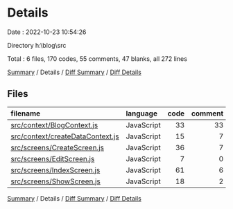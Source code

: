 # Details

Date : 2022-10-23 10:54:26

Directory h:\\blog\\src

Total : 6 files,  170 codes, 55 comments, 47 blanks, all 272 lines

[Summary](results.md) / Details / [Diff Summary](diff.md) / [Diff Details](diff-details.md)

## Files
| filename | language | code | comment | blank | total |
| :--- | :--- | ---: | ---: | ---: | ---: |
| [src/context/BlogContext.js](/src/context/BlogContext.js) | JavaScript | 33 | 33 | 17 | 83 |
| [src/context/createDataContext.js](/src/context/createDataContext.js) | JavaScript | 15 | 7 | 6 | 28 |
| [src/screens/CreateScreen.js](/src/screens/CreateScreen.js) | JavaScript | 36 | 7 | 4 | 47 |
| [src/screens/EditScreen.js](/src/screens/EditScreen.js) | JavaScript | 7 | 0 | 4 | 11 |
| [src/screens/IndexScreen.js](/src/screens/IndexScreen.js) | JavaScript | 61 | 6 | 11 | 78 |
| [src/screens/ShowScreen.js](/src/screens/ShowScreen.js) | JavaScript | 18 | 2 | 5 | 25 |

[Summary](results.md) / Details / [Diff Summary](diff.md) / [Diff Details](diff-details.md)